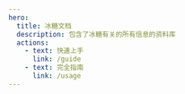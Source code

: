 ```yaml
---
hero:
  title: 冰糖文档
  description: 包含了冰糖有关的所有信息的资料库
  actions:
    - text: 快速上手
      link: /guide
    - text: 完全指南
      link: /usage
---
```

